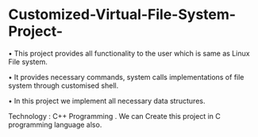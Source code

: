 # Customized-Virtual-File-System-Project-
• This project provides all functionality to the user which is same as Linux File system. 

• It provides necessary commands, system calls implementations of file system through customised shell. 

• In this project we implement all necessary data structures. 

  Technology : C++ Programming . We can Create this project in C programming language also.
